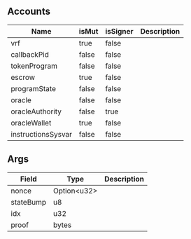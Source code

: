 

## Accounts
|Name|isMut|isSigner|Description|
|--|--|--|--|
| vrf | true | false |  |
| callbackPid | false | false |  |
| tokenProgram | false | false |  |
| escrow | true | false |  |
| programState | false | false |  |
| oracle | false | false |  |
| oracleAuthority | false | true |  |
| oracleWallet | true | false |  |
| instructionsSysvar | false | false |  |
## Args
|Field|Type|Description|
|--|--|--|
| nonce |  Option&lt;u32&gt; |  |
| stateBump |  u8 |  |
| idx |  u32 |  |
| proof |  bytes |  |
